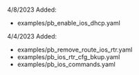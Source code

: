 ###
4/8/2023
Added: 
- examples/pb_enable_ios_dhcp.yaml


4/4/2023
Added: 
- examples/pb_remove_route_ios_rtr.yaml
- examples/pb_ios_rtr_cfg_bkup.yaml
- examples/pb_ios_commands.yaml
